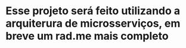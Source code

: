 # Esse projeto será feito utilizando a arquiterura de microsserviços, em breve um rad.me mais completo

